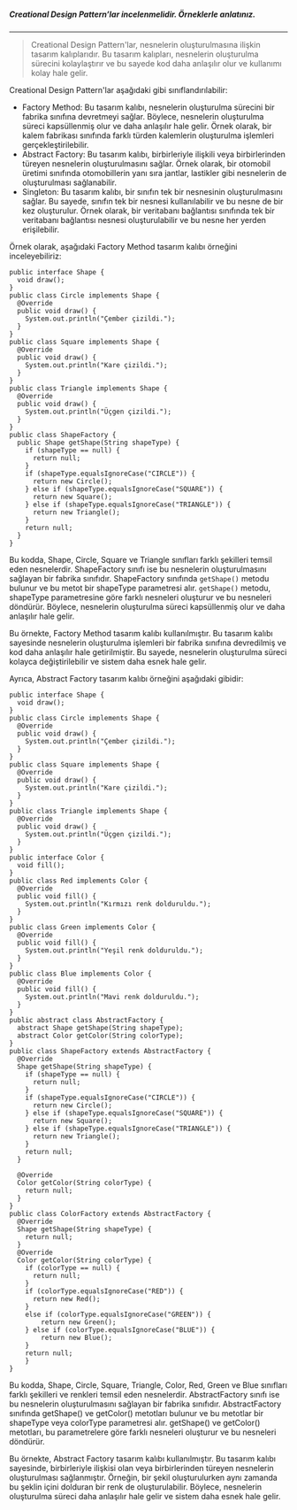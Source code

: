 ##### Creational Design Pattern’lar incelenmelidir. Örneklerle anlatınız.
---

> Creational Design Pattern'lar, nesnelerin oluşturulmasına ilişkin tasarım kalıplarıdır. Bu tasarım kalıpları, nesnelerin oluşturulma sürecini kolaylaştırır ve bu sayede kod daha anlaşılır  olur ve kullanımı kolay hale gelir.

Creational Design Pattern'lar aşağıdaki gibi sınıflandırılabilir:
- Factory Method: Bu tasarım kalıbı, nesnelerin oluşturulma sürecini bir fabrika sınıfına devretmeyi sağlar. Böylece, nesnelerin oluşturulma süreci kapsüllenmiş olur ve daha anlaşılır hale gelir. Örnek olarak, bir kalem fabrikası sınıfında farklı türden kalemlerin oluşturulma işlemleri gerçekleştirilebilir.
- Abstract Factory: Bu tasarım kalıbı, birbirleriyle ilişkili veya birbirlerinden türeyen nesnelerin oluşturulmasını sağlar. Örnek olarak, bir otomobil üretimi sınıfında otomobillerin yanı sıra jantlar, lastikler gibi nesnelerin de oluşturulması sağlanabilir.
- Singleton: Bu tasarım kalıbı, bir sınıfın tek bir nesnesinin oluşturulmasını sağlar. Bu sayede, sınıfın tek bir nesnesi kullanılabilir ve bu nesne de bir kez oluşturulur. Örnek olarak, bir veritabanı bağlantısı sınıfında tek bir veritabanı bağlantısı nesnesi oluşturulabilir ve bu nesne her yerden erişilebilir.

Örnek olarak, aşağıdaki Factory Method tasarım kalıbı örneğini inceleyebiliriz:

```
public interface Shape {
  void draw();
}
public class Circle implements Shape {
  @Override
  public void draw() {
    System.out.println("Çember çizildi.");
  }
}
public class Square implements Shape {
  @Override
  public void draw() {
    System.out.println("Kare çizildi.");
  }
}
public class Triangle implements Shape {
  @Override
  public void draw() {
    System.out.println("Üçgen çizildi.");
  }
}
public class ShapeFactory {
  public Shape getShape(String shapeType) {
    if (shapeType == null) {
      return null;
    }
    if (shapeType.equalsIgnoreCase("CIRCLE")) {
      return new Circle();
    } else if (shapeType.equalsIgnoreCase("SQUARE")) {
      return new Square();
    } else if (shapeType.equalsIgnoreCase("TRIANGLE")) {
      return new Triangle();
    }
    return null;
  }
}
```

Bu kodda, Shape, Circle, Square ve Triangle sınıfları farklı şekilleri temsil eden nesnelerdir. ShapeFactory sınıfı ise bu nesnelerin oluşturulmasını sağlayan bir fabrika sınıfıdır. ShapeFactory sınıfında `getShape()` metodu bulunur ve bu metot bir shapeType parametresi alır. `getShape()` metodu, shapeType parametresine göre farklı nesneleri oluşturur ve bu nesneleri döndürür. Böylece, nesnelerin oluşturulma süreci kapsüllenmiş olur ve daha anlaşılır hale gelir.

Bu örnekte, Factory Method tasarım kalıbı kullanılmıştır. Bu tasarım kalıbı sayesinde nesnelerin oluşturulma işlemleri bir fabrika sınıfına devredilmiş ve kod daha anlaşılır hale getirilmiştir. Bu sayede, nesnelerin oluşturulma süreci kolayca değiştirilebilir ve sistem daha esnek hale gelir.

Ayrıca, Abstract Factory tasarım kalıbı örneğini aşağıdaki gibidir:

```
public interface Shape {
  void draw();
}
public class Circle implements Shape {
  @Override
  public void draw() {
    System.out.println("Çember çizildi.");
  }
}
public class Square implements Shape {
  @Override
  public void draw() {
    System.out.println("Kare çizildi.");
  }
}
public class Triangle implements Shape {
  @Override
  public void draw() {
    System.out.println("Üçgen çizildi.");
  }
}
public interface Color {
  void fill();
}
public class Red implements Color {
  @Override
  public void fill() {
    System.out.println("Kırmızı renk dolduruldu.");
  }
}
public class Green implements Color {
  @Override
  public void fill() {
    System.out.println("Yeşil renk dolduruldu.");
  }
}
public class Blue implements Color {
  @Override
  public void fill() {
    System.out.println("Mavi renk dolduruldu.");
  }
}
public abstract class AbstractFactory {
  abstract Shape getShape(String shapeType);
  abstract Color getColor(String colorType);
}
public class ShapeFactory extends AbstractFactory {
  @Override
  Shape getShape(String shapeType) {
    if (shapeType == null) {
      return null;
    }
    if (shapeType.equalsIgnoreCase("CIRCLE")) {
      return new Circle();
    } else if (shapeType.equalsIgnoreCase("SQUARE")) {
      return new Square();
    } else if (shapeType.equalsIgnoreCase("TRIANGLE")) {
      return new Triangle();
    }
    return null;
  }

  @Override
  Color getColor(String colorType) {
    return null;
  }
}
public class ColorFactory extends AbstractFactory {
  @Override
  Shape getShape(String shapeType) {
    return null;
  }
  @Override
  Color getColor(String colorType) {
    if (colorType == null) {
      return null;
    }
    if (colorType.equalsIgnoreCase("RED")) {
      return new Red();
    }
    else if (colorType.equalsIgnoreCase("GREEN")) {
        return new Green();
    } else if (colorType.equalsIgnoreCase("BLUE")) {
        return new Blue();
    }
    return null;
    }
}
```

Bu kodda, Shape, Circle, Square, Triangle, Color, Red, Green ve Blue sınıfları farklı şekilleri ve renkleri temsil eden nesnelerdir. AbstractFactory sınıfı ise bu nesnelerin oluşturulmasını sağlayan bir fabrika sınıfıdır. AbstractFactory sınıfında getShape() ve getColor() metotları bulunur ve bu metotlar bir shapeType veya colorType parametresi alır. getShape() ve getColor() metotları, bu parametrelere göre farklı nesneleri oluşturur ve bu nesneleri döndürür.

Bu örnekte, Abstract Factory tasarım kalıbı kullanılmıştır. Bu tasarım kalıbı sayesinde, birbirleriyle ilişkisi olan veya birbirlerinden türeyen nesnelerin oluşturulması sağlanmıştır. Örneğin, bir şekil oluşturulurken aynı zamanda bu şeklin içini dolduran bir renk de oluşturulabilir. Böylece, nesnelerin oluşturulma süreci daha anlaşılır hale gelir ve sistem daha esnek hale gelir.